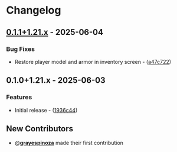# Changelog

## [0.1.1+1.21.x](https://github.com/grayespinoza/lama/compare/0.1.0+1.21.x..0.1.1+1.21.x) - 2025-06-04

### Bug Fixes

- Restore player model and armor in inventory screen - ([a47c722](https://github.com/grayespinoza/lama/commit/a47c7221c5a4a456ff3b773ca02bc9f70e1fe8e0))
## 0.1.0+1.21.x - 2025-06-03

### Features

- Initial release - ([1936c44](https://github.com/grayespinoza/lama/commit/1936c44924694ddc99f4456c9b375ea0377d50a6))

## New Contributors

- @**[grayespinoza](https://github.com/grayespinoza)** made their first contribution

